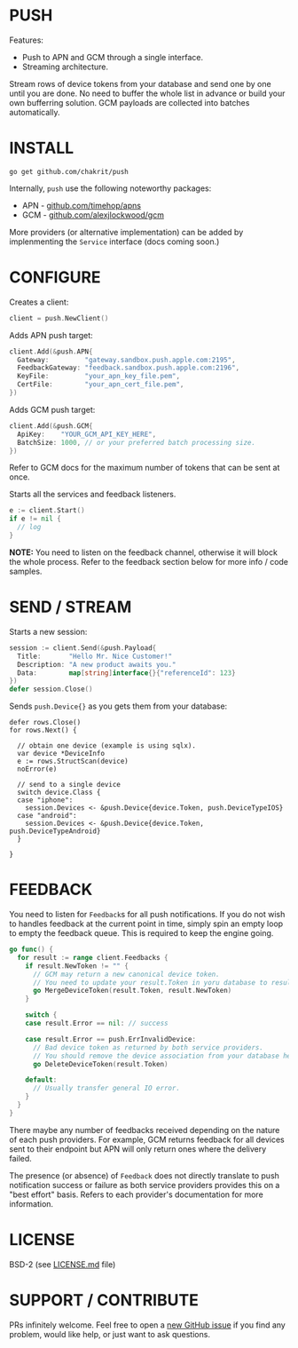 # PUSH

Features:

* Push to APN and GCM through a single interface.
* Streaming architecture.

Stream rows of device tokens from your database and send one by one until you are done. No
need to buffer the whole list in advance or build your own bufferring solution. GCM
payloads are collected into batches automatically.

# INSTALL

```
go get github.com/chakrit/push
```

Internally, `push` use the following noteworthy packages:

* APN - [github.com/timehop/apns](github.com/timehop/apns)
* GCM - [github.com/alexjlockwood/gcm](github.com/alexjlockwood/gcm)

More providers (or alternative implementation) can be added by implenmenting the `Service`
interface (docs coming soon.)

# CONFIGURE

Creates a client:

```go
client = push.NewClient()
```

Adds APN push target:

```go
client.Add(&push.APN{
  Gateway:         "gateway.sandbox.push.apple.com:2195",
  FeedbackGateway: "feedback.sandbox.push.apple.com:2196",
  KeyFile:         "your_apn_key_file.pem",
  CertFile:        "your_apn_cert_file.pem",
})
```

Adds GCM push target:

```go
client.Add(&push.GCM{
  ApiKey:    "YOUR_GCM_API_KEY_HERE",
  BatchSize: 1000, // or your preferred batch processing size.
})
```

Refer to GCM docs for the maximum number of tokens that can be sent at once.

Starts all the services and feedback listeners.

```go
e := client.Start()
if e != nil {
  // log
}
```

**NOTE:** You need to listen on the feedback channel, otherwise it will block the whole
process. Refer to the feedback section below for more info / code samples.

# SEND / STREAM

Starts a new session:

```go
session := client.Send(&push.Payload{
  Title:       "Hello Mr. Nice Customer!"
  Description: "A new product awaits you."
  Data:        map[string]interface{}{"referenceId": 123}
})
defer session.Close()
```

Sends `push.Device{}` as you gets them from your database:

```
defer rows.Close()
for rows.Next() {

  // obtain one device (example is using sqlx).
  var device *DeviceInfo
  e := rows.StructScan(device)
  noError(e)

  // send to a single device
  switch device.Class {
  case "iphone":
    session.Devices <- &push.Device{device.Token, push.DeviceTypeIOS}
  case "android":
    session.Devices <- &push.Device{device.Token, push.DeviceTypeAndroid}
  }

}
```

# FEEDBACK

You need to listen for `Feedback`s for all push notifications. If you do not wish to
handles feedback at the current point in time, simply spin an empty loop to empty the
feedback queue. This is required to keep the engine going.

```go
go func() {
  for result := range client.Feedbacks {
    if result.NewToken != "" {
      // GCM may return a new canonical device token.
      // You need to update your result.Token in yoru database to result.NewToken here.
      go MergeDeviceToken(result.Token, result.NewToken)
    }

    switch {
    case result.Error == nil: // success

    case result.Error == push.ErrInvalidDevice:
      // Bad device token as returned by both service providers.
      // You should remove the device association from your database here.
      go DeleteDeviceToken(result.Token)

    default:
      // Usually transfer general IO error.
    }
  }
}
```

There maybe any number of feedbacks received depending on the nature of each push
providers. For example, GCM returns feedback for all devices sent to their endpoint but
APN will only return ones where the delivery failed.

The presence (or absence) of `Feedback` does not directly translate to push notification
success or failure as both service providers provides this on a "best effort" basis.
Refers to each provider's documentation for more information.

# LICENSE

BSD-2 (see [LICENSE.md](LICENSE.md) file)

# SUPPORT / CONTRIBUTE

PRs infinitely welcome. Feel free to open a
[new GitHub issue](https://github.com/chakrit/push/issues/new) if you find any problem,
would like help, or just want to ask questions.

